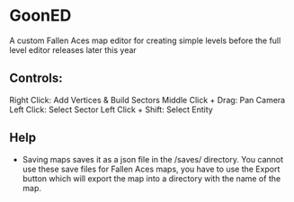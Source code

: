 # GoonED

A custom Fallen Aces map editor for creating simple levels before the full level editor releases later this year

## Controls:

Right Click: Add Vertices & Build Sectors
Middle Click + Drag: Pan Camera
Left Click: Select Sector
Left Click + Shift: Select Entity

## Help

- Saving maps saves it as a json file in the /saves/ directory. You cannot use these save files for Fallen Aces maps, you have to use the Export button which will export the map into a directory with the name of the map.
